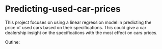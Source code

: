 # Predicting-used-car-prices
This project focuses on using a linear regression model in predicting the price of used cars based on their specifications. This could give a car dealership insight on the specifications with the most effect on cars prices.

Outine:
